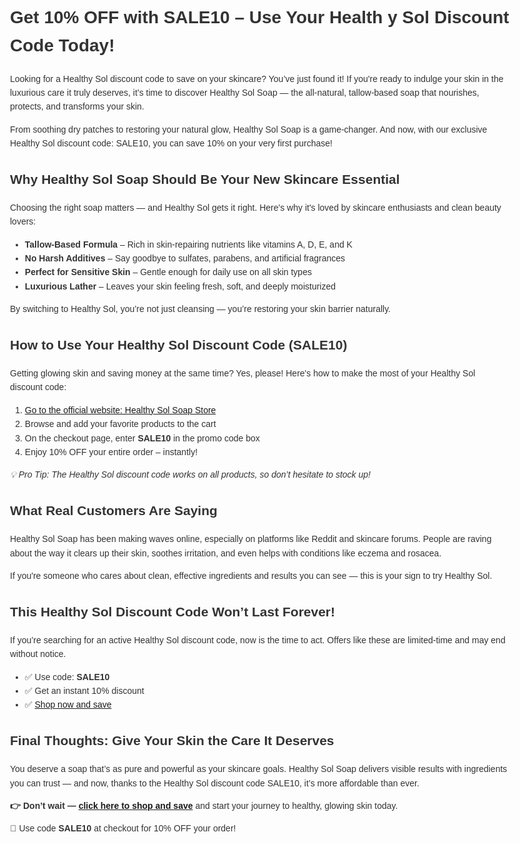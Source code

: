</head>
<body style="font-family: Arial, sans-serif; line-height: 1.6; color: #333; max-width: 800px; margin: auto; padding: 20px;">
<h1>Get 10% OFF with SALE10 – Use Your Health y Sol Discount Code Today!</h1>
<p>Looking for a Healthy Sol discount code to save on your skincare? You’ve just found it! If you're ready to indulge your skin in the luxurious care it truly deserves, it’s time to discover Healthy Sol Soap — the all-natural, tallow-based soap that nourishes, protects, and transforms your skin.</p>
<p>From soothing dry patches to restoring your natural glow, Healthy Sol Soap is a game-changer. And now, with our exclusive Healthy Sol discount code: SALE10, you can save 10% on your very first purchase!</p>
<h2>Why Healthy Sol Soap Should Be Your New Skincare Essential</h2>
<p>Choosing the right soap matters — and Healthy Sol gets it right. Here's why it's loved by skincare enthusiasts and clean beauty lovers:</p>
<ul>
<li><strong>Tallow-Based Formula</strong> – Rich in skin-repairing nutrients like vitamins A, D, E, and K</li>
<li><strong>No Harsh Additives</strong> – Say goodbye to sulfates, parabens, and artificial fragrances</li>
<li><strong>Perfect for Sensitive Skin</strong> – Gentle enough for daily use on all skin types</li>
<li><strong>Luxurious Lather</strong> – Leaves your skin feeling fresh, soft, and deeply moisturized</li>
</ul>
<p>By switching to Healthy Sol, you’re not just cleansing — you’re restoring your skin barrier naturally.</p>
<h2>How to Use Your Healthy Sol Discount Code (SALE10)</h2>
<p>Getting glowing skin and saving money at the same time? Yes, please! Here's how to make the most of your Healthy Sol discount code:</p>
<ol>
<li><a href="https://healthysolsoap.com/?sca_ref=8731318.njoEOq35YD" target="_blank">Go to the official website: Healthy Sol Soap Store</a></li>
<li>Browse and add your favorite products to the cart</li>
<li>On the checkout page, enter <strong>SALE10</strong> in the promo code box</li>
<li>Enjoy 10% OFF your entire order – instantly!</li>
</ol>
<p><em>💡 Pro Tip: The Healthy Sol discount code works on all products, so don’t hesitate to stock up!</em></p>
<h2>What Real Customers Are Saying</h2>
<p>Healthy Sol Soap has been making waves online, especially on platforms like Reddit and skincare forums. People are raving about the way it clears up their skin, soothes irritation, and even helps with conditions like eczema and rosacea.</p>
<p>If you're someone who cares about clean, effective ingredients and results you can see — this is your sign to try Healthy Sol.</p>
<h2>This Healthy Sol Discount Code Won’t Last Forever!</h2>
<p>If you’re searching for an active Healthy Sol discount code, now is the time to act. Offers like these are limited-time and may end without notice.</p>
<ul>
<li>✅ Use code: <strong>SALE10</strong></li>
<li>✅ Get an instant 10% discount</li>
<li>✅ <a href="https://healthysolsoap.com/?sca_ref=8731318.njoEOq35YD" target="_blank">Shop now and save</a></li>
</ul>
<h2>Final Thoughts: Give Your Skin the Care It Deserves</h2>
<p>You deserve a soap that’s as pure and powerful as your skincare goals. Healthy Sol Soap delivers visible results with ingredients you can trust — and now, thanks to the Healthy Sol discount code SALE10, it’s more affordable than ever.</p>
<p><strong>👉 Don’t wait — <a href="https://healthysolsoap.com/?sca_ref=8731318.njoEOq35YD" target="_blank">click here to shop and save</a></strong> and start your journey to healthy, glowing skin today.</p>
<p>🛒 Use code <strong>SALE10</strong> at checkout for 10% OFF your order!</p>
</body>
</html>

